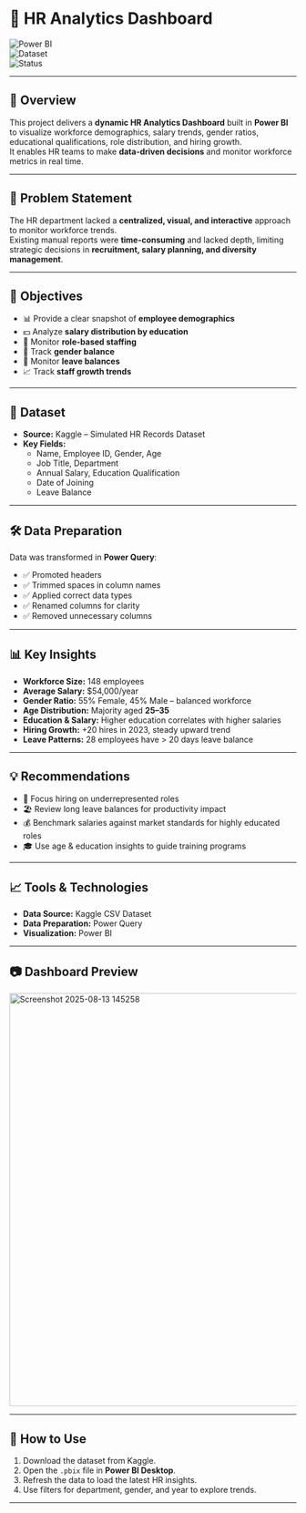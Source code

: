 # 👥 HR Analytics Dashboard

![Power BI](https://img.shields.io/badge/Tool-Power%20BI-yellow)  
![Dataset](https://img.shields.io/badge/Dataset-Kaggle-blue)  
![Status](https://img.shields.io/badge/Status-Completed-brightgreen)

---

## 📌 Overview
This project delivers a **dynamic HR Analytics Dashboard** built in **Power BI** to visualize workforce demographics, salary trends, gender ratios, educational qualifications, role distribution, and hiring growth.  
It enables HR teams to make **data-driven decisions** and monitor workforce metrics in real time.

---

## 🎯 Problem Statement
The HR department lacked a **centralized, visual, and interactive** approach to monitor workforce trends.  
Existing manual reports were **time-consuming** and lacked depth, limiting strategic decisions in **recruitment, salary planning, and diversity management**.

---

## 🎯 Objectives
- 📊 Provide a clear snapshot of **employee demographics**  
- 💵 Analyze **salary distribution by education**  
- 👔 Monitor **role-based staffing**  
- 🚻 Track **gender balance**  
- 📅 Monitor **leave balances**  
- 📈 Track **staff growth trends**

---

## 📂 Dataset
- **Source:** Kaggle – Simulated HR Records Dataset  
- **Key Fields:**  
  - Name, Employee ID, Gender, Age  
  - Job Title, Department  
  - Annual Salary, Education Qualification  
  - Date of Joining  
  - Leave Balance

---

## 🛠 Data Preparation
Data was transformed in **Power Query**:
- ✅ Promoted headers
- ✅ Trimmed spaces in column names
- ✅ Applied correct data types
- ✅ Renamed columns for clarity
- ✅ Removed unnecessary columns

---

## 📊 Key Insights
- **Workforce Size:** 148 employees
- **Average Salary:** $54,000/year
- **Gender Ratio:** 55% Female, 45% Male – balanced workforce
- **Age Distribution:** Majority aged **25–35**
- **Education & Salary:** Higher education correlates with higher salaries
- **Hiring Growth:** +20 hires in 2023, steady upward trend
- **Leave Patterns:** 28 employees have > 20 days leave balance

---

## 💡 Recommendations
- 🎯 Focus hiring on underrepresented roles
- 🏖 Review long leave balances for productivity impact
- 💰 Benchmark salaries against market standards for highly educated roles
- 🎓 Use age & education insights to guide training programs

---

## 📈 Tools & Technologies
- **Data Source:** Kaggle CSV Dataset
- **Data Preparation:** Power Query
- **Visualization:** Power BI

---

## 📷 Dashboard Preview
<img width="1293" height="725" alt="Screenshot 2025-08-13 145258" src="https://github.com/user-attachments/assets/1f0b378b-3497-4666-a331-3c3f0899a80a" />

---

## 🚀 How to Use
1. Download the dataset from Kaggle.
2. Open the `.pbix` file in **Power BI Desktop**.
3. Refresh the data to load the latest HR insights.
4. Use filters for department, gender, and year to explore trends.

---

